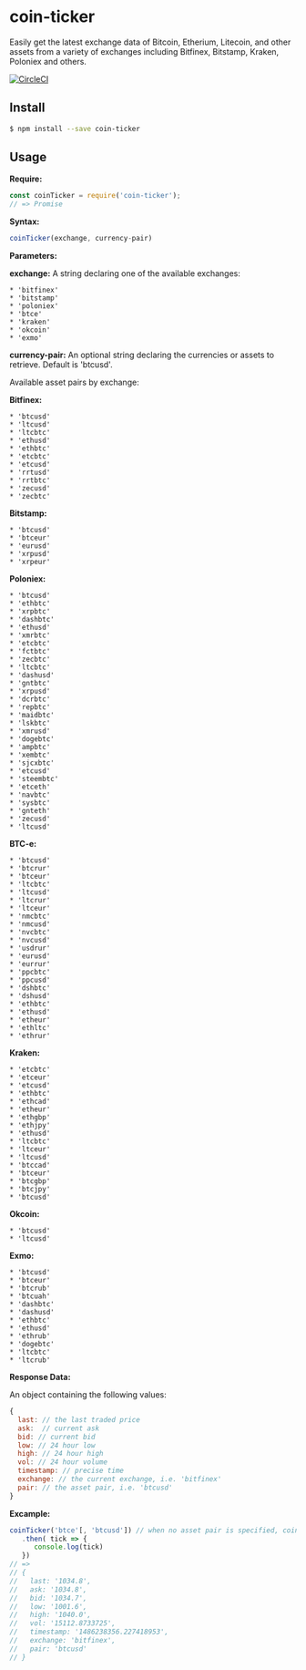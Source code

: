 # coin-ticker

Easily get the latest exchange data of Bitcoin, Etherium, Litecoin, and other assets from a variety of exchanges including Bitfinex, Bitstamp, Kraken, Poloniex and others.

[![CircleCI](https://circleci.com/gh/donbobvanbirt/coin-ticker.svg?style=svg)](https://circleci.com/gh/donbobvanbirt/coin-ticker)

## Install

```bash
$ npm install --save coin-ticker
```

## Usage
**Require:**
```js
const coinTicker = require('coin-ticker');
// => Promise

```

**Syntax:**
```js
coinTicker(exchange, currency-pair)
```

**Parameters:**

**exchange:**
A string declaring one of the available exchanges:

    * 'bitfinex'
    * 'bitstamp'
    * 'poloniex'
    * 'btce'
    * 'kraken'
    * 'okcoin'
    * 'exmo'

**currency-pair:**
An optional string declaring the currencies or assets to retrieve. Default is 'btcusd'.

Available asset pairs by exchange:

**Bitfinex:**

    * 'btcusd'
    * 'ltcusd'
    * 'ltcbtc'
    * 'ethusd'
    * 'ethbtc'
    * 'etcbtc'
    * 'etcusd'
    * 'rrtusd'
    * 'rrtbtc'
    * 'zecusd'
    * 'zecbtc'

**Bitstamp:**

    * 'btcusd'
    * 'btceur'
    * 'eurusd'
    * 'xrpusd'
    * 'xrpeur'

**Poloniex:**

    * 'btcusd'
    * 'ethbtc'
    * 'xrpbtc'
    * 'dashbtc'
    * 'ethusd'
    * 'xmrbtc'
    * 'etcbtc'
    * 'fctbtc'
    * 'zecbtc'
    * 'ltcbtc'
    * 'dashusd'
    * 'gntbtc'
    * 'xrpusd'
    * 'dcrbtc'
    * 'repbtc'
    * 'maidbtc'
    * 'lskbtc'
    * 'xmrusd'
    * 'dogebtc'
    * 'ampbtc'
    * 'xembtc'
    * 'sjcxbtc'
    * 'etcusd'
    * 'steembtc'
    * 'etceth'
    * 'navbtc'
    * 'sysbtc'
    * 'gnteth'
    * 'zecusd'
    * 'ltcusd'

**BTC-e:**

    * 'btcusd'
    * 'btcrur'
    * 'btceur'
    * 'ltcbtc'
    * 'ltcusd'
    * 'ltcrur'
    * 'ltceur'
    * 'nmcbtc'
    * 'nmcusd'
    * 'nvcbtc'
    * 'nvcusd'
    * 'usdrur'
    * 'eurusd'
    * 'eurrur'
    * 'ppcbtc'
    * 'ppcusd'
    * 'dshbtc'
    * 'dshusd'
    * 'ethbtc'
    * 'ethusd'
    * 'etheur'
    * 'ethltc'
    * 'ethrur'

**Kraken:**

    * 'etcbtc'
    * 'etceur'
    * 'etcusd'
    * 'ethbtc'
    * 'ethcad'
    * 'etheur'
    * 'ethgbp'
    * 'ethjpy'
    * 'ethusd'
    * 'ltcbtc'
    * 'ltceur'
    * 'ltcusd'
    * 'btccad'
    * 'btceur'
    * 'btcgbp'
    * 'btcjpy'
    * 'btcusd'

**Okcoin:**

    * 'btcusd'
    * 'ltcusd'


**Exmo:**

    * 'btcusd'
    * 'btceur'
    * 'btcrub'
    * 'btcuah'
    * 'dashbtc'
    * 'dashusd'
    * 'ethbtc'
    * 'ethusd'
    * 'ethrub'
    * 'dogebtc'
    * 'ltcbtc'
    * 'ltcrub'


**Response Data:**

  An object containing the following values:

```js
{
  last: // the last traded price
  ask:  // current ask
  bid: // current bid
  low: // 24 hour low
  high: // 24 hour high
  vol: // 24 hour volume
  timestamp: // precise time
  exchange: // the current exchange, i.e. 'bitfinex'
  pair: // the asset pair, i.e. 'btcusd'
}
```

**Excample:**
```js
coinTicker('btce'[, 'btcusd']) // when no asset pair is specified, coinTicker will default to 'btcusd'
   .then( tick => {
      console.log(tick)
   })
// => 
// {
//   last: '1034.8',
//   ask: '1034.8',
//   bid: '1034.7',
//   low: '1001.6',
//   high: '1040.0',
//   vol: '15112.8733725',
//   timestamp: '1486238356.227418953',
//   exchange: 'bitfinex',
//   pair: 'btcusd'
// }
```
